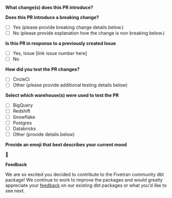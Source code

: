 **What change(s) does this PR introduce?** 
<!--- Describe what changes your PR introduces to the package -->

**Does this PR introduce a breaking change?**
<!--- Does this PR introduce changes that -->
<!--- Mark yes or no (eg. [x] Yes). If yes, link the issue. -->
- [ ] Yes (please provide breaking change details below.)
- [ ] No  (please provide explanation how the change is non breaking below.)

**Is this PR in response to a previously created Issue**
<!--- If an Issue was created it is helpful to track the progress by linking it in the PR. -->
<!--- Mark yes or no (eg. [x] Yes). If yes, link the issue. -->
- [ ] Yes, Issue [link issue number here]
- [ ] No 

**How did you test the PR changes?** 
<!--- Proof of testing is required in order for the PR to be approved. -->
<!--- To check a box, remove the space and insert an x in the box (eg. [x] CircleCi). --> 
- [ ] CircleCi <!--- CircleCi testing is only applicable to Fivetran employees. --> 
- [ ] Other (please provide additional testing details below)

**Select which warehouse(s) were used to test the PR**
<!--- To check a warehouse remove the space and insert an x in the box (eg. [x] Bigquery). --> 
- [ ] BigQuery
- [ ] Redshift
- [ ] Snowflake
- [ ] Postgres
- [ ] Databricks
- [ ] Other (provide details below)

**Provide an emoji that best describes your current mood**
<!--- For a complete list of markdown compatible emojis check our this git repo (https://gist.github.com/rxaviers/7360908)  --> 
:dancer:

**Feedback**

We are so excited you decided to contribute to the Fivetran community dbt package! We continue to work to improve the packages and would greatly appreciate your [feedback](https://www.surveymonkey.com/r/DQ7K7WW) on our existing dbt packages or what you'd like to see next.